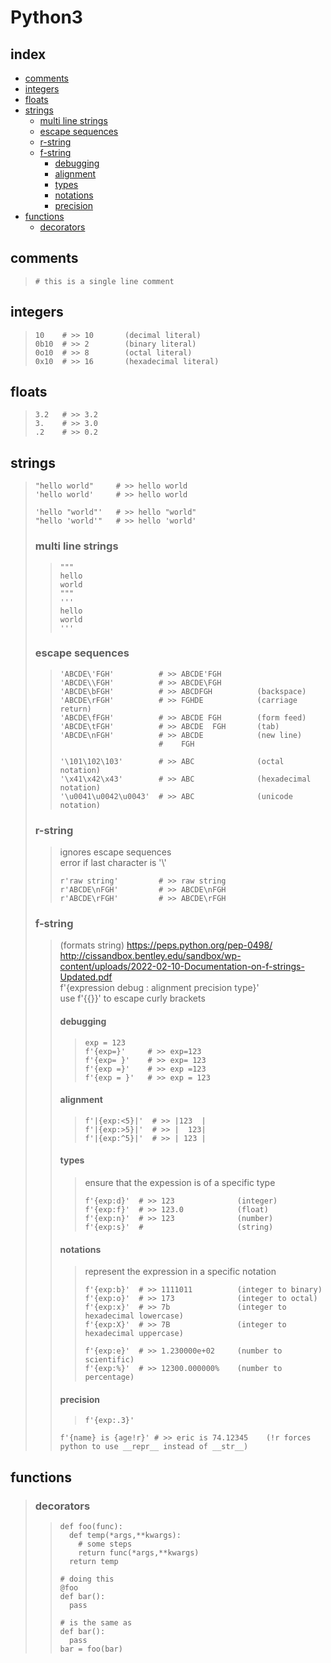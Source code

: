 <!--
additional sources
https://docs.python.org/3/library/functions.html
-->


# Python3

## index

+ [comments ](#comments)
+ [integers ](#integers)
+ [floats   ](#floats)
+ [strings  ](#strings)
  + [multi line strings ](#multi-line-strings)
  + [escape sequences   ](#escape-sequences)
  + [r-string](#r-string)
  + [f-string](#f-string)
    + [debugging](#debugging)
    + [alignment](#alignment)
    + [types    ](#types)
    + [notations](#notations)
    + [precision](#precision)
+ [functions](#functions)
  + [decorators](#decorators)


## comments
> ```
> # this is a single line comment
> ```


## integers
> ```python3
> 10    # >> 10       (decimal literal)
> 0b10  # >> 2        (binary literal)
> 0o10  # >> 8        (octal literal)
> 0x10  # >> 16       (hexadecimal literal)
> ```


## floats
> ```python3
> 3.2   # >> 3.2
> 3.    # >> 3.0 
> .2    # >> 0.2
> ```


## strings
> ```python3
> "hello world"     # >> hello world
> 'hello world'     # >> hello world
> 
> 'hello "world"'   # >> hello "world"
> "hello 'world'"   # >> hello 'world'
> ```
>
> ### multi line strings
>> ```python3
>> """
>> hello
>> world 
>> """
>> '''
>> hello 
>> world
>> '''
>> ```
>
> ### escape sequences
>> ```python3
>> 'ABCDE\'FGH'          # >> ABCDE'FGH
>> 'ABCDE\\FGH'          # >> ABCDE\FGH	
>> 'ABCDE\bFGH'          # >> ABCDFGH          (backspace)
>> 'ABCDE\rFGH'          # >> FGHDE            (carriage return)	
>> 'ABCDE\fFGH'          # >> ABCDE FGH        (form feed)	
>> 'ABCDE\tFGH'          # >> ABCDE  FGH       (tab)
>> 'ABCDE\nFGH'          # >> ABCDE            (new line)	
>>                       #    FGH
>>
>> '\101\102\103'        # >> ABC              (octal notation)
>> '\x41\x42\x43'        # >> ABC              (hexadecimal notation)
>> '\u0041\u0042\u0043'  # >> ABC              (unicode notation)
>> ```
>
> ### r-string 
>> ignores escape sequences  
>> error if last character is '\\'
>> ```python3
>> r'raw string'         # >> raw string
>> r'ABCDE\nFGH'         # >> ABCDE\nFGH
>> r'ABCDE\rFGH'         # >> ABCDE\rFGH
>> ```
>
> ### f-string 
>> (formats string)
>> https://peps.python.org/pep-0498/  
>> http://cissandbox.bentley.edu/sandbox/wp-content/uploads/2022-02-10-Documentation-on-f-strings-Updated.pdf  
>> f'{expression debug : alignment precision type}'  
>> use f'{{}}' to escape curly brackets  
>> 
>> #### debugging
>>> ```python3
>>> exp = 123
>>> f'{exp=}'     # >> exp=123
>>> f'{exp= }'    # >> exp= 123
>>> f'{exp =}'    # >> exp =123
>>> f'{exp = }'   # >> exp = 123
>>> ```
>>
>> #### alignment
>>> ```python3
>>> f'|{exp:<5}|'  # >> |123  |
>>> f'|{exp:>5}|'  # >> |  123|
>>> f'|{exp:^5}|'  # >> | 123 |
>>> ```
>>
>> #### types
>>> ensure that the expession is of a specific type
>>> ```python3
>>> f'{exp:d}'  # >> 123              (integer)
>>> f'{exp:f}'  # >> 123.0            (float)
>>> f'{exp:n}'  # >> 123              (number)
>>> f'{exp:s}'  #                     (string)
>>> ```
>> 
>> #### notations
>>> represent the expression in a specific notation
>>> ```python3
>>> f'{exp:b}'  # >> 1111011          (integer to binary)
>>> f'{exp:o}'  # >> 173              (integer to octal)
>>> f'{exp:x}'  # >> 7b               (integer to hexadecimal lowercase)
>>> f'{exp:X}'  # >> 7B               (integer to hexadecimal uppercase)
>>> 
>>> f'{exp:e}'  # >> 1.230000e+02     (number to scientific)
>>> f'{exp:%}'  # >> 12300.000000%    (number to percentage)
>>> ```
>>
>> #### precision
>>> ```python3
>>> f'{exp:.3}'
>>> ```
>>
>> ```
>> f'{name} is {age!r}' # >> eric is 74.12345    (!r forces python to use __repr__ instead of __str__)
>> ```

## functions
> ### decorators
>> ```python3
>> def foo(func):
>>   def temp(*args,**kwargs):
>>     # some steps
>>     return func(*args,**kwargs)
>>   return temp
>> 
>> # doing this
>> @foo
>> def bar():
>>   pass
>> 
>> # is the same as
>> def bar():
>>   pass
>> bar = foo(bar)
>> ```
